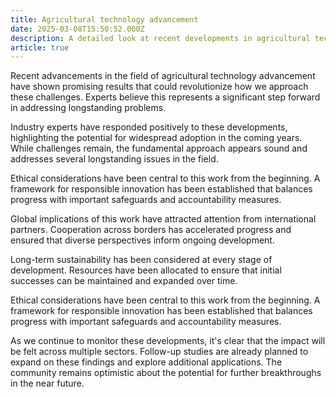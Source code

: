 ```yaml
---
title: Agricultural technology advancement
date: 2025-03-08T15:50:52.000Z
description: A detailed look at recent developments in agricultural technology advancement
article: true
---
```

Recent advancements in the field of agricultural technology advancement have shown promising results that could revolutionize how we approach these challenges. Experts believe this represents a significant step forward in addressing longstanding problems.

<!-- more -->

Industry experts have responded positively to these developments, highlighting the potential for widespread adoption in the coming years. While challenges remain, the fundamental approach appears sound and addresses several longstanding issues in the field.

Ethical considerations have been central to this work from the beginning. A framework for responsible innovation has been established that balances progress with important safeguards and accountability measures.

Global implications of this work have attracted attention from international partners. Cooperation across borders has accelerated progress and ensured that diverse perspectives inform ongoing development.

Long-term sustainability has been considered at every stage of development. Resources have been allocated to ensure that initial successes can be maintained and expanded over time.

Ethical considerations have been central to this work from the beginning. A framework for responsible innovation has been established that balances progress with important safeguards and accountability measures.

As we continue to monitor these developments, it's clear that the impact will be felt across multiple sectors. Follow-up studies are already planned to expand on these findings and explore additional applications. The community remains optimistic about the potential for further breakthroughs in the near future.
